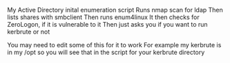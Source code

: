 My Active Directory inital enumeration script
Runs nmap scan for ldap
Then lists shares with smbclient
Then runs enum4linux
It then checks for ZeroLogon, if it is vulnerable to it
Then just asks you if you want to run kerbrute or not

You may need to edit some of this for it to work
For example my kerbrute is in my /opt so you will see that in the script for your kerbrute directory
